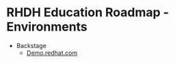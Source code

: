 # RHDH Education Roadmap - Environments

- Backstage
  - [Demo.redhat.com](https://oauth-openshift.apps.ocp-us-east-1.infra.open.redhat.com/oauth/authorize?approval_prompt=force&client_id=babylon-demo-ui&redirect_uri=https%3A%2F%2Fdemo.redhat.com%2Foauth%2Fcallback&response_type=code&scope=user%3Ainfo+user%3Acheck-access&state=d0b370a39da2d9a9bebd5ec443e9b32c%3A%2F)
